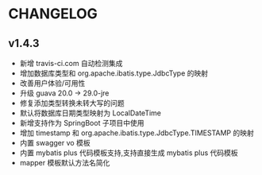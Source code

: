 # CHANGELOG

## v1.4.3
- 新增 travis-ci.com 自动检测集成
- 增加数据库类型和 org.apache.ibatis.type.JdbcType 的映射
- 改善用户体验/可用性
- 升级 guava 20.0 -> 29.0-jre
- 修复添加类型转换未转大写的问题
- 默认将数据库日期类型映射为 LocalDateTime
- 新增支持作为 SpringBoot 子项目中使用
- 增加 timestamp 和 org.apache.ibatis.type.JdbcType.TIMESTAMP 的映射
- 内置 swagger vo 模板
- 内置 mybatis plus 代码模板支持,支持直接生成 mybatis plus 代码模板
- mapper 模板默认方法名简化